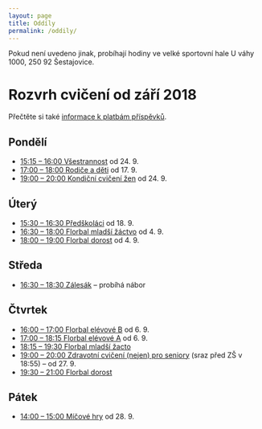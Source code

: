 ```yaml
---
layout: page
title: Oddíly
permalink: /oddily/
---
```


Pokud není uvedeno jinak, probíhají hodiny ve velké sportovní hale U váhy 1000, 250 92 Šestajovice.

# Rozvrh cvičení od září 2018

Přečtěte si také [informace k platbám příspěvků]({{relative}}/2018/09/01/platby.html).


## Pondělí

* [15:15 – 16:00 Všestrannost]({{relative}}/oddily/vsestrannost) od 24. 9.
* [17:00 – 18:00 Rodiče a děti]({{relative}}/oddily/rodice-a-deti) od 17. 9.
* [19:00 – 20:00 Kondiční cvičení žen]({{relative}}/oddily/zeny) od 24. 9.

## Úterý

* [15:30 – 16:30 Předškoláci]({{relative}}/oddily/predskolaci) od 18. 9.
* [16:30 – 18:00 Florbal mladší žáctvo]({{relative}}/oddily/florbal) od 4. 9.
* [18:00 – 19:00 Florbal dorost]({{relative}}/oddily/florbal) od 4. 9.

## Středa

* [16:30 – 18:30 Zálesák]({{relative}}/oddily/zalesak) – probíhá nábor

## Čtvrtek

* [16:00 – 17:00 Florbal elévové B]({{relative}}/oddily/florbal) od 6. 9.
* [17:00 – 18:15 Florbal elévové A]({{relative}}/oddily/florbal) od 6. 9.
* [18:15 – 19:30 Florbal mladší žacto]({{relative}}/oddily/florbal)
* [19:00 – 20:00 Zdravotní cvičení (nejen) pro seniory]({{relative}}/oddily/zdravotni) (sraz před ZŠ v 18:55) – od 27. 9.
* [19:30 – 21:00 Florbal dorost]({{relative}}/oddily/florbal)

## Pátek

* [14:00 – 15:00 Míčové hry]({{relative}}/oddily/micovky) od 28. 9.
